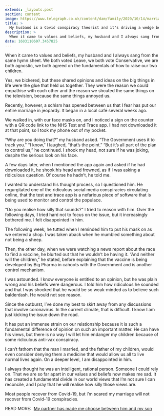 ```yaml
--- 
extends: _layouts.post 
section: content 
image: https://www.telegraph.co.uk/content/dam/family/2020/10/14/marriagediaries171020_trans_NvBQzQNjv4BqosvRqoDIvUeBZmILmHZJX5OU_46bnZAW48Opt-Woj7I.jpg?impolicy=logo-overlay 
title: > 
  My husband is a Covid conspiracy theorist and it's driving a wedge between us 
description: > 
  When it came to values and beliefs, my husband and I always sang from the same hymn sheet.Yes, we bickered, but these shared opinions and ideas on the big things in life were the glue that held us together.Recently, however, a schism has opened between us that I fear has put our entire marriage in jeopardy.He can have his views, but there is no way I will let him endanger my children because of some ridiculous anti-vax conspiracy.That we are so far apart in our values and beliefs now makes me sad. 
date: 1603110697.3457825 
--- 
```

<div><p>When it came to values and beliefs, my husband and I always sang from the same hymn sheet. We both voted Leave, we both vote Conservative, we are both agnostic, we both agreed on the fundamentals of how to raise our two children.</p>
<p>Yes, we bickered, but these shared opinions and ideas on the big things in life were the glue that held us together. They were the reason we could empathise with each other and the reason we shouted the same things on the television, because the same things annoyed us.</p>
<p>Recently, however, a schism has opened between us that I fear has put our entire marriage in jeopardy. It began in a local caf&#233; several weeks ago.</p>
<p>We walked in, with our face masks on, and I noticed a sign on the counter with a QR code link to the NHS Test and Trace app. I had not downloaded it at that point, so I took my phone out of my pocket.</p>
<p>&#8220;Why are you doing that?&#8221; my husband asked. &#8220;The Government uses it to track you.&#8221; &#8220;I know,&#8221; I laughed, &#8220;that&#8217;s the point.&#8221; &#8220;But it&#8217;s all part of the plan to control us,&#8221; he continued. I shook my head, not sure if he was joking, despite the serious look on his face.</p>
<p>A few days later, when I mentioned the app again and asked if he had downloaded it, he shook his head and frowned, as if I was asking a ridiculous question. Of course he hadn&#8217;t, he told me.</p>
<p>I wanted to understand his thought process, so I questioned him. He regurgitated one of the ridiculous social media conspiracies circulating online, that the test and trace app is a nefarious piece of software that is being used to monitor and control the populace.</p>
<p>&#8220;Do you realise how silly that sounds?&#8221; I tried to reason with him. Over the following days, I tried hard not to focus on the issue, but it increasingly bothered me. I felt disappointed in him.</p>
<p>The following week, he tutted when I reminded him to put his mask on as we entered a shop. I was taken aback when he mumbled something about not being a sheep.</p>
<p>Then, the other day, when we were watching a news report about the race to find a vaccine, he blurted out that he wouldn&#8217;t be having it. &#8220;And neither will the children,&#8221; he stated, before explaining that the vaccine is being developed by Big Pharma in cahoots with the Government and is another control mechanism.</p>
<p>I was astounded. I know everyone is entitled to an opinion, but he was plain wrong and his beliefs were dangerous. I told him how ridiculous he sounded and that I was shocked that he would be so weak-minded as to believe such balderdash. He would not see reason.</p>
<p>Since the outburst, I&#8217;ve done my best to skirt away from any discussions that involve coronavirus. In the current climate, that is difficult. I know I am just kicking the issue down the road.</p>
<p>It has put an immense strain on our relationship because it is such a fundamental difference of opinion on such an important matter. He can have his views, but there is no way I will let him endanger my children because of some ridiculous anti-vax conspiracy.&#160;</p>
<p>I can&#8217;t fathom that the man I married, and the father of my children, would even consider denying them a medicine that would allow us all to live normal lives again. On a deeper level, I am disappointed in him.</p>
<p>I always thought he was an intelligent, rational person. Someone I could rely on. That we are so far apart in our values and beliefs now makes me sad. It has created a fundamental divide in our world views that I&#8217;m not sure I can reconcile, and I pray that he will realise how silly those views are.</p>
<p>Most people recover from Covid-19, but I&#8217;m scared my marriage will not recover from Covid-19 conspiracies.</p>
<p>READ MORE:&#160; <a href="https://www.telegraph.co.uk/family/relationships/partner-has-made-choose-son/">My partner has made me choose between him and my son</a></p>
</div>